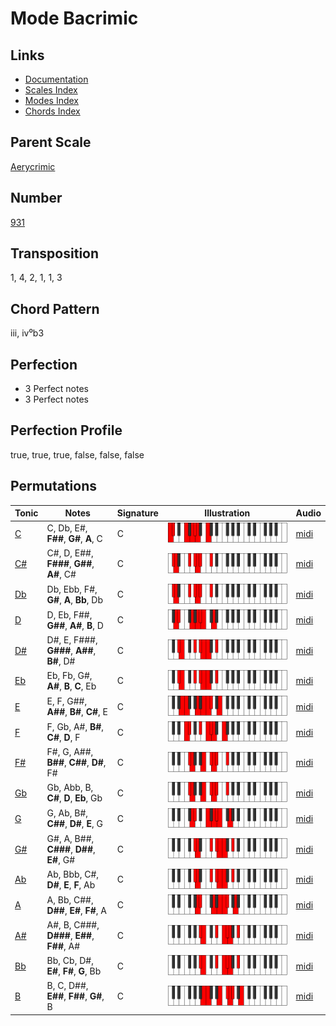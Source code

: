 # Mode Bacrimic

## Links

- [Documentation](README.md)
- [Scales Index](Scales.md)
- [Modes Index](Modes.md)
- [Chords Index](Chords.md)

## Parent Scale

[Aerycrimic](ScaleAerycrimic.md)

## Number

[931](https://ianring.com/musictheory/scales/931)

## Transposition

1, 4, 2, 1, 1, 3

## Chord Pattern

iii, iv⁰b3

## Perfection

- 3 Perfect notes
- 3 Perfect notes

## Perfection Profile

true, true, true, false, false, false

## Permutations

| Tonic | Notes | Signature | Illustration | Audio |
|-------|-------|-----------|--------------|-------|
| [C](ModeCNaturalBacrimic.md) | C, Db, E#, **F##**, **G#**, **A**, C | C | ![CNaturalBacrimic](ModeCNaturalBacrimic.png) | [midi](https://github.com/edipermadi/music/blob/main/docs/ModeCNaturalBacrimic.mid?raw=true) |
| [C#](ModeCSharpBacrimic.md) | C#, D, E##, **F###**, **G##**, **A#**, C# | C | ![CSharpBacrimic](ModeCSharpBacrimic.png) | [midi](https://github.com/edipermadi/music/blob/main/docs/ModeCSharpBacrimic.mid?raw=true) |
| [Db](ModeDFlatBacrimic.md) | Db, Ebb, F#, **G#**, **A**, **Bb**, Db | C | ![DFlatBacrimic](ModeDFlatBacrimic.png) | [midi](https://github.com/edipermadi/music/blob/main/docs/ModeDFlatBacrimic.mid?raw=true) |
| [D](ModeDNaturalBacrimic.md) | D, Eb, F##, **G##**, **A#**, **B**, D | C | ![DNaturalBacrimic](ModeDNaturalBacrimic.png) | [midi](https://github.com/edipermadi/music/blob/main/docs/ModeDNaturalBacrimic.mid?raw=true) |
| [D#](ModeDSharpBacrimic.md) | D#, E, F###, **G###**, **A##**, **B#**, D# | C | ![DSharpBacrimic](ModeDSharpBacrimic.png) | [midi](https://github.com/edipermadi/music/blob/main/docs/ModeDSharpBacrimic.mid?raw=true) |
| [Eb](ModeEFlatBacrimic.md) | Eb, Fb, G#, **A#**, **B**, **C**, Eb | C | ![EFlatBacrimic](ModeEFlatBacrimic.png) | [midi](https://github.com/edipermadi/music/blob/main/docs/ModeEFlatBacrimic.mid?raw=true) |
| [E](ModeENaturalBacrimic.md) | E, F, G##, **A##**, **B#**, **C#**, E | C | ![ENaturalBacrimic](ModeENaturalBacrimic.png) | [midi](https://github.com/edipermadi/music/blob/main/docs/ModeENaturalBacrimic.mid?raw=true) |
| [F](ModeFNaturalBacrimic.md) | F, Gb, A#, **B#**, **C#**, **D**, F | C | ![FNaturalBacrimic](ModeFNaturalBacrimic.png) | [midi](https://github.com/edipermadi/music/blob/main/docs/ModeFNaturalBacrimic.mid?raw=true) |
| [F#](ModeFSharpBacrimic.md) | F#, G, A##, **B##**, **C##**, **D#**, F# | C | ![FSharpBacrimic](ModeFSharpBacrimic.png) | [midi](https://github.com/edipermadi/music/blob/main/docs/ModeFSharpBacrimic.mid?raw=true) |
| [Gb](ModeGFlatBacrimic.md) | Gb, Abb, B, **C#**, **D**, **Eb**, Gb | C | ![GFlatBacrimic](ModeGFlatBacrimic.png) | [midi](https://github.com/edipermadi/music/blob/main/docs/ModeGFlatBacrimic.mid?raw=true) |
| [G](ModeGNaturalBacrimic.md) | G, Ab, B#, **C##**, **D#**, **E**, G | C | ![GNaturalBacrimic](ModeGNaturalBacrimic.png) | [midi](https://github.com/edipermadi/music/blob/main/docs/ModeGNaturalBacrimic.mid?raw=true) |
| [G#](ModeGSharpBacrimic.md) | G#, A, B##, **C###**, **D##**, **E#**, G# | C | ![GSharpBacrimic](ModeGSharpBacrimic.png) | [midi](https://github.com/edipermadi/music/blob/main/docs/ModeGSharpBacrimic.mid?raw=true) |
| [Ab](ModeAFlatBacrimic.md) | Ab, Bbb, C#, **D#**, **E**, **F**, Ab | C | ![AFlatBacrimic](ModeAFlatBacrimic.png) | [midi](https://github.com/edipermadi/music/blob/main/docs/ModeAFlatBacrimic.mid?raw=true) |
| [A](ModeANaturalBacrimic.md) | A, Bb, C##, **D##**, **E#**, **F#**, A | C | ![ANaturalBacrimic](ModeANaturalBacrimic.png) | [midi](https://github.com/edipermadi/music/blob/main/docs/ModeANaturalBacrimic.mid?raw=true) |
| [A#](ModeASharpBacrimic.md) | A#, B, C###, **D###**, **E##**, **F##**, A# | C | ![ASharpBacrimic](ModeASharpBacrimic.png) | [midi](https://github.com/edipermadi/music/blob/main/docs/ModeASharpBacrimic.mid?raw=true) |
| [Bb](ModeBFlatBacrimic.md) | Bb, Cb, D#, **E#**, **F#**, **G**, Bb | C | ![BFlatBacrimic](ModeBFlatBacrimic.png) | [midi](https://github.com/edipermadi/music/blob/main/docs/ModeBFlatBacrimic.mid?raw=true) |
| [B](ModeBNaturalBacrimic.md) | B, C, D##, **E##**, **F##**, **G#**, B | C | ![BNaturalBacrimic](ModeBNaturalBacrimic.png) | [midi](https://github.com/edipermadi/music/blob/main/docs/ModeBNaturalBacrimic.mid?raw=true) |
